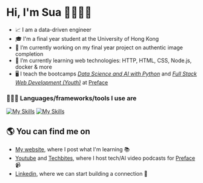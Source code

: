 # Hi, I'm Sua 🙋🏻‍♀️👋

- 📈 I am a data-driven engineer
-  🎓 I'm a final year student at the University of Hong Kong
- 🌌 I’m currently working on my final year project on authentic image completion
- 🌱 I’m currently learning web technologies: HTTP, HTML, CSS, Node.js, docker & more
- 🖥️ I teach the bootcamps <i><a href="https://www.preface.ai/adult-programs/data-science-with-python/">Data Science and AI with Python</a></i> and <i><a href="https://www.preface.ai/one-to-one/kid-full-stack/">Full Stack Web Development (Youth)</a></i>  at <a href="https://www.preface.ai/">Preface</a>

### 👩🏻‍💻 Languages/frameworks/tools I use are 
[![My Skills](https://skillicons.dev/icons?i=py,pytorch,tensorflow,r,postgres)]()
[![My Skills](https://skillicons.dev/icons?i=js,html,css,php,nodejs,react,docker,git,github,linux,c,cpp)]()

## 🌎 You can find me on 

- <a href="www.sua-kim.com">My website</a>, where I post what I'm learning 📚
- <a href="https://www.youtube.com/@prefaceai/videos">Youtube</a> and <a href="https://app.preface.ai/techbites">Techbites</a>, where I host tech/AI video podcasts for <a href="https://www.preface.ai/">Preface</a> 📹
- <a href="https://www.linkedin.com/in/sooahkim1/">Linkedin</a>, where we can start building a connection 🤝
<!--
**alexsuakim/alexsuakim** is a ✨ _special_ ✨ repository because its `README.md` (this file) appears on your GitHub profile.

Here are some ideas to get you started:

- 🔭 I’m currently working on ...
- 🌱 I’m currently learning ...
- 👯 I’m looking to collaborate on ...
- 🤔 I’m looking for help with ...
- 💬 Ask me about ...
- 📫 How to reach me: ...
- 😄 Pronouns: ...
- ⚡ Fun fact: ...
-->
